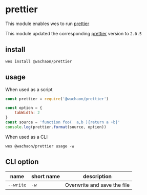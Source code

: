 # prettier
This module enables wes to run [prettier](https://github.com/prettier/prettier)

This module updated the corresponding [prettier](https://github.com/prettier/prettier) version to `2.0.5`

## install

```
wes install @wachaon/prettier
```

## usage

When used as a script

```javascript
const prettier = require('@wachaon/prettier')

const option = {
    tabWidth: 2
}
const source = 'function foo(  a,b ){return a +b}'
console.log(prettier.format(source, option))
```

When used as a CLI
```shell
wes @wachaon/prettier usage -w
```

## CLI option

| name      | short name | description                 |
|-----------|------------|-----------------------------|
| `--write` | `-w`       | Overwrite and save the file |